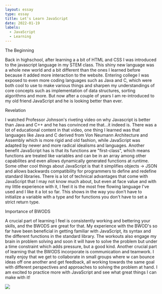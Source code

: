 ```yaml
---
layout: essay
type: essay
title: Let's Learn JavaScript
date: 2022-01-19
labels:
  - JavaScript
  - Learning
---
```

The Beginning

Back in highschool, after learning a a bit of HTML and CSS I was introduced to the javascript language in my STEM class. This shiny new language was a whole new world and a bit different than the ones I learned before because it added more interaction to the website. Entering college I was exposed to even more coding languages such as Java and C, which were both cool to use to make various things and sharpen my understandings of core concepts such as implementation of data structures, sorting algorithms and more. But now after a couple of years I am re-introduced to my old friend JavaScript and he is looking better than ever.

Revelation

I watched Professor Johnson's riveting video on why Javascript is better than Java and C++ and he has convinced me that...it indeed is. There was a lot of educational content in that video, one thing I learned was that languages like Java and C derived from Von Neumann Architecture and Assembly which is more rigid and old fashion, while JavaScript was adapted by newer and more radical idealisms and languages. Another benefit JavaScript has is that its functions are "first-class", which means functions are treated like variables and can be in an array among other capabilites and even allows dynamically generated functions at runtime. Some other cool things about JavaScript is that it simplifies objects -> JSON and allows backwards compatibility for programmers to define and redefine standard libraries. There is a lot of technical advantages that come with JavaScript that I may not know much about, but even at face value and with my little experience with it, I feel it is the most free flowing language I've used and I like it a lot so far. This shows in the way you don't have to initialize a variable with a type and for functions you don't have to set a strict return type. 

Importance of BWODS

A crucial part of learning I feel is consistently working and bettering your skills, and the BWODS are great for that. My experience with the BWOD's so far have been beneficial in getting familiar with JavaScript, its syntax and the different functions in the standard library. The workouts also engage my brain in problem solving and soon it will have to solve the problem but under a time constraint which adds pressure, but a good kind. Another crucial part of learning that the BWODS incorporate is communication and teamwork. I really enjoy that we get to collaborate in small groups where w can bounce ideas off one another and get feedback, all working towards the same goal with different perspectives and approaches to solving the problem at hand. I am excited to practice more with JavaScript and see what great things I can make with it!

<img class="ui medium right floated rounded image" src="https://www.google.com/search?q=cartoon+computer&sxsrf=AOaemvJN3OGrqKA_2lKcYqXPrI448UnD1g:1642668614770&tbm=isch&source=iu&ictx=1&vet=1&fir=xX-hFhAyyaK8-M%252CPDkx9GzY6JCIhM%252C_%253BlwHvsG3NIpQ26M%252CeqcO6jmwFmpalM%252C_%253BUApfNs03oWFiaM%252CkutJonvJ1P91fM%252C_%253BGrSdBTvHnf8giM%252C5kzqzDfKC7Ax-M%252C_%253BoV5sX2maf4zaFM%252CIV82RXWGsF3TwM%252C_%253BIhKSko74ccNOuM%252ClxCkDrmyF02c4M%252C_%253BJn8n8R9ti-iUCM%252CS9hVUv0rDwbtpM%252C_%253Bj6JcLvh0I7oJQM%252Ccw-yVrwDKUpVEM%252C_%253B8-q2_J_5cmqphM%252CdZ6Sqv4wmjqCPM%252C_%253B0KAJICngFTfkVM%252C5G9rWwew5Gpt7M%252C_%253BPxWDl1uJbreIvM%252CMdlCNAmjcTsKdM%252C_%253B3OCtw7ra_pE0aM%252CdFr83kSf6OAl-M%252C_%253B2s0mudLCUxB8pM%252CLPt6tl_4eNpwbM%252C_%253B8shh8A_s2a1EeM%252C7YTptdE3qjN-NM%252C_%253B7Wg5nYzPnXfETM%252CeqcO6jmwFmpalM%252C_%253BzJm8QBIPAO9jOM%252CWSzzE48PSBZsJM%252C_&usg=AI4_-kRVVOY2LWMF75GQCxfTZCJjnKT7qQ&sa=X&sqi=2&ved=2ahUKEwjW15C6-b_1AhUyJDQIHVDEAuUQ9QF6BAgTEAE#imgrc=2s0mudLCUxB8pM">
